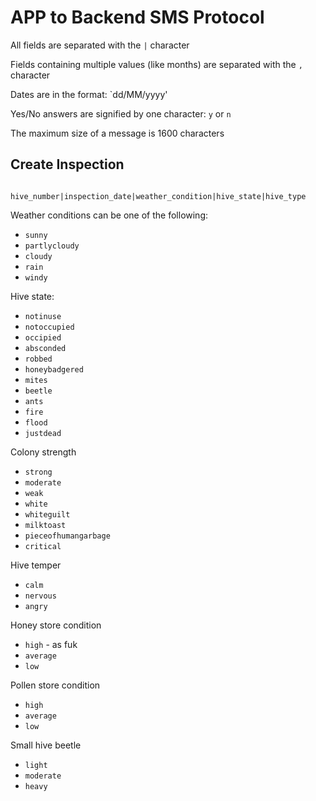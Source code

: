 # APP to Backend SMS Protocol

All fields are separated with the `|` character

Fields containing multiple values (like months) are separated with the `,`
character

Dates are in the format: `dd/MM/yyyy'

Yes/No answers are signified by one character: `y` or `n`

The maximum size of a message is 1600 characters

## Create Inspection

```

hive_number|inspection_date|weather_condition|hive_state|hive_type

```

Weather conditions can be one of the following:

* `sunny`
* `partlycloudy`
* `cloudy`
* `rain`
* `windy`


Hive state:

* `notinuse`
* `notoccupied`
* `occipied`
* `absconded`
* `robbed`
* `honeybadgered`
* `mites`
* `beetle`
* `ants`
* `fire`
* `flood`
* `justdead`


Colony strength
* `strong`
* `moderate`
* `weak`
* `white`
* `whiteguilt`
* `milktoast`
* `pieceofhumangarbage`
* `critical`


Hive temper
* `calm`
* `nervous`
* `angry`


Honey store condition
* `high`  - as fuk
* `average`
* `low`


Pollen store condition
* `high`
* `average`
* `low`


Small hive beetle
* `light`
* `moderate`
* `heavy`











